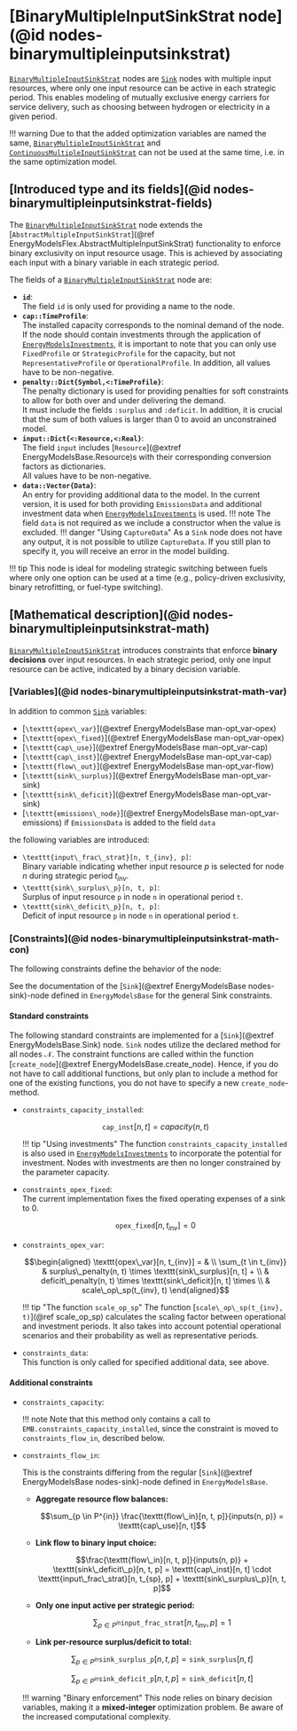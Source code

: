 # [BinaryMultipleInputSinkStrat node](@id nodes-binarymultipleinputsinkstrat)

[`BinaryMultipleInputSinkStrat`](@ref) nodes are [`Sink`](@ref) nodes with multiple input resources, where only one input resource can be active in each strategic period. This enables modeling of mutually exclusive energy carriers for service delivery, such as choosing between hydrogen or electricity in a given period.

!!! warning
    Due to that the added optimization variables are named the same, [`BinaryMultipleInputSinkStrat`](@ref) and [`ContinuousMultipleInputSinkStrat`](@ref) can not be used at the same time, i.e. in the same optimization model.


## [Introduced type and its fields](@id nodes-binarymultipleinputsinkstrat-fields)

The [`BinaryMultipleInputSinkStrat`](@ref) node extends the [`AbstractMultipleInputSinkStrat`](@ref EnergyModelsFlex.AbstractMultipleInputSinkStrat) functionality to enforce binary exclusivity on input resource usage. This is achieved by associating each input with a binary variable in each strategic period.

The fields of a [`BinaryMultipleInputSinkStrat`](@ref) node are:

- **`id`**:\
  The field `id` is only used for providing a name to the node.
- **`cap::TimeProfile`**:\
  The installed capacity corresponds to the nominal demand of the node.\
  If the node should contain investments through the application of [`EnergyModelsInvestments`](https://energymodelsx.github.io/EnergyModelsInvestments.jl/), it is important to note that you can only use `FixedProfile` or `StrategicProfile` for the capacity, but not `RepresentativeProfile` or `OperationalProfile`.
  In addition, all values have to be non-negative.
- **`penalty::Dict{Symbol,<:TimeProfile}`**:\
  The penalty dictionary is used for providing penalties for soft constraints to allow for both over and under delivering the demand.\
  It must include the fields `:surplus` and `:deficit`.
  In addition, it is crucial that the sum of both values is larger than 0 to avoid an unconstrained model.
- **`input::Dict{<:Resource,<:Real}`**:\
  The field `input` includes [`Resource`](@extref EnergyModelsBase.Resource)s with their corresponding conversion factors as dictionaries.\
  All values have to be non-negative.
- **`data::Vector{Data}`**:\
  An entry for providing additional data to the model.
  In the current version, it is used for both providing `EmissionsData` and additional investment data when [`EnergyModelsInvestments`](https://energymodelsx.github.io/EnergyModelsInvestments.jl/) is used.
  !!! note
      The field `data` is not required as we include a constructor when the value is excluded.
  !!! danger "Using `CaptureData`"
      As a `Sink` node does not have any output, it is not possible to utilize `CaptureData`.
      If you still plan to specify it, you will receive an error in the model building.

!!! tip
    This node is ideal for modeling strategic switching between fuels where only one option can be used at a time (e.g., policy-driven exclusivity, binary retrofitting, or fuel-type switching).

## [Mathematical description](@id nodes-binarymultipleinputsinkstrat-math)

[`BinaryMultipleInputSinkStrat`](@ref) introduces constraints that enforce **binary decisions** over input resources. In each strategic period, only one input resource can be active, indicated by a binary decision variable.

### [Variables](@id nodes-binarymultipleinputsinkstrat-math-var)

In addition to common [`Sink`](@ref) variables:

- [``\texttt{opex\_var}``](@extref EnergyModelsBase man-opt_var-opex)
- [``\texttt{opex\_fixed}``](@extref EnergyModelsBase man-opt_var-opex)
- [``\texttt{cap\_use}``](@extref EnergyModelsBase man-opt_var-cap)
- [``\texttt{cap\_inst}``](@extref EnergyModelsBase man-opt_var-cap)
- [``\texttt{flow\_out}``](@extref EnergyModelsBase man-opt_var-flow)
- [``\texttt{sink\_surplus}``](@extref EnergyModelsBase man-opt_var-sink)
- [``\texttt{sink\_deficit}``](@extref EnergyModelsBase man-opt_var-sink)
- [``\texttt{emissions\_node}``](@extref EnergyModelsBase man-opt_var-emissions) if `EmissionsData` is added to the field `data`

the following variables are introduced:

- ``\texttt{input\_frac\_strat}[n, t_{inv}, p]``:\
  Binary variable indicating whether input resource $p$ is selected for node $n$ during strategic period $t_{inv}$.
- ``\texttt{sink\_surplus\_p}[n, t, p]``:\
  Surplus of input resource ``p`` in node ``n`` in operational period ``t``.
- ``\texttt{sink\_deficit\_p}[n, t, p]``:\
  Deficit of input resource ``p`` in node ``n`` in operational period ``t``.



### [Constraints](@id nodes-binarymultipleinputsinkstrat-math-con)

The following constraints define the behavior of the node:

See the documentation of the [`Sink`](@extref EnergyModelsBase nodes-sink)-node defined in `EnergyModelsBase` for the general Sink constraints.

#### Standard constraints

The following standard constraints are implemented for a [`Sink`](@extref
EnergyModelsBase.Sink) node.  `Sink` nodes utilize the declared method for all
nodes 𝒩.  The constraint functions are called within the function
[`create_node`](@extref EnergyModelsBase.create_node).  Hence, if you do not
have to call additional functions, but only plan to include a method for one of
the existing functions, you do not have to specify a new `create_node`-method.


- `constraints_capacity_installed`:

  ```math
  \texttt{cap\_inst}[n, t] = capacity(n, t)
  ```

  !!! tip "Using investments"
      The function `constraints_capacity_installed` is also used in [`EnergyModelsInvestments`](https://energymodelsx.github.io/EnergyModelsInvestments.jl/) to incorporate the potential for investment.
      Nodes with investments are then no longer constrained by the parameter capacity.

- `constraints_opex_fixed`:\
  The current implementation fixes the fixed operating expenses of a sink to 0.

  ```math
  \texttt{opex\_fixed}[n, t_{inv}] = 0
  ```

- `constraints_opex_var`:

  ```math
  \begin{aligned}
  \texttt{opex\_var}[n, t_{inv}] = & \\
    \sum_{t \in t_{inv}} & surplus\_penalty(n, t) \times \texttt{sink\_surplus}[n, t] + \\ &
    deficit\_penalty(n, t) \times \texttt{sink\_deficit}[n, t] \times \\ &
    scale\_op\_sp(t_{inv}, t)
  \end{aligned}
  ```

  !!! tip "The function `scale_op_sp`"
      The function [``scale\_op\_sp(t_{inv}, t)``](@ref scale_op_sp) calculates the scaling factor between operational and investment periods.
      It also takes into account potential operational scenarios and their probability as well as representative periods.

- `constraints_data`:\
  This function is only called for specified additional data, see above.


#### Additional constraints

- `constraints_capacity`:

  !!! note
      Note that this method only contains a call to `EMB.constraints_capacity_installed`, since the constraint is moved to `constraints_flow_in`, described below.

- `constraints_flow_in`:

  This is the constraints differing from the regular [`Sink`](@extref EnergyModelsBase nodes-sink)-node defined in `EnergyModelsBase`.

  - **Aggregate resource flow balances:**

    ```math
    \sum_{p \in P^{in}} \frac{\texttt{flow\_in}[n, t, p]}{inputs(n, p)} =
    \texttt{cap\_use}[n, t]
    ```

  - **Link flow to binary input choice:**

    ```math
    \frac{\texttt{flow\_in}[n, t, p]}{inputs(n, p)} +
    \texttt{sink\_deficit\_p}[n, t, p] =
    \texttt{cap\_inst}[n, t] \cdot \texttt{input\_frac\_strat}[n, t_{sp}, p] +
    \texttt{sink\_surplus\_p}[n, t, p]
    ```

  - **Only one input active per strategic period:**

    ```math
    \sum_{p \in P^{in}} \texttt{input\_frac\_strat}[n, t_{inv}, p] = 1
    ```

  - **Link per-resource surplus/deficit to total:**

    ```math
    \sum_{p \in P^{in}} \texttt{sink\_surplus\_p}[n, t, p] =
    \texttt{sink\_surplus}[n, t]
    ```

    ```math
    \sum_{p \in P^{in}} \texttt{sink\_deficit\_p}[n, t, p] =
    \texttt{sink\_deficit}[n, t]
    ```

  !!! warning "Binary enforcement"
      This node relies on binary decision variables, making it a **mixed-integer** optimization problem.
      Be aware of the increased computational complexity.
